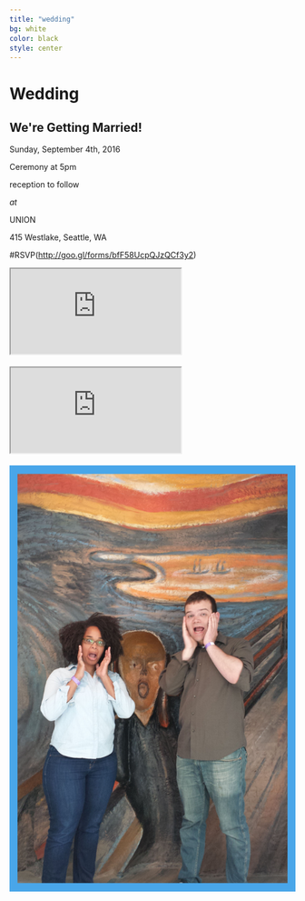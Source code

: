 ```yaml
---
title: "wedding"
bg: white
color: black
style: center
---
```


# Wedding

<div class="right">
    <h2>We're Getting Married!</h2>
    <p>Sunday, September 4th, 2016</p>
    <p>Ceremony at 5pm</p>
    <p>reception to follow</p>
    <p><em>at</em></p>
    <p>UNION</p>
    <p>415 Westlake, Seattle, WA</p>
</div>

#RSVP(http://goo.gl/forms/bfF58UcpQJzQCf3y2)

<div class="icontain">
  <iframe src="https://www.youtube.com/embed/EyD5xKbhHWQ?rel=0&amp;controls=0&amp;showinfo=0&amp;autoplay=1&amp;vq=hd720" allowfullscreen></iframe>
</div>

<br>

<div class="icontain">
  <iframe src="https://www.youtube.com/embed/xvGFT0VrKq8?rel=0&amp;controls=0&amp;showinfo=0&amp;autoplay=1&amp;vq=hd720" allowfullscreen></iframe>
</div>

<br>

<div>
    <img src="img/us/engagement_screaming_cropped_border.jpg" title="We're screaming from joy... if you're wondering" alt="We're screaming from joy if you're wondering">
</div>
